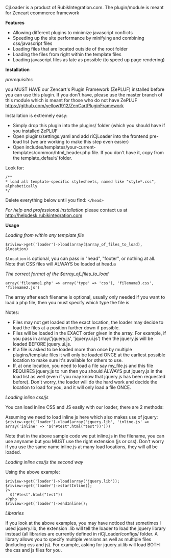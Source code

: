 CjLoader is a product of RubikIntegration.com. The plugin/module is meant for Zencart ecommerce framework

**Features**
- Allowing different plugins to minimize javascript conflicts
- Speeding up the site performance by minifying and combining css/javascript files
- Loading files that are located outside of the root folder
- Loading the files from right within the template files
- Loading javascript files as late as possible (to speed up page rendering)

**Installation**

*prerequisites* 

you MUST HAVE our Zencart's Plugin Framework (ZePLUF) installed before you can use this plugin. If you don't have, please use the master branch of this module which is meant for those who do not have ZePLUF
https://github.com/yellow1912/ZenCartPluginFramework

Installation is extremely easy:
- Simply drop this plugin into the plugins/ folder (which you should have if you installed ZePLUF
- Open plugins/settings.yaml and add riCjLoader into the frontend pre-load list (we are working to make this step even easier)
- Open includes/templates/your-current-templates/common/html_header.php file. If you don't have it, copy from the template_default/ folder.

Look for: 

    /**
    * load all template-specific stylesheets, named like "style*.css", alphabetically
    */

Delete everything below until you find:
`</head>`

*For help and professional installation* please contact us at http://helpdesk.rubikintegration.com

**Usage**

*Loading from within any template file*

`$riview->get('loader')->load(array($array_of_files_to_load), $location)`

`$location` is optional, you can pass in "head", "footer", or nothing at all. Note that CSS files will ALWAYS be loaded at head.a

*The correct format of the $array_of_files_to_load*

`array('filename1.php' => array('type' => 'css'), 'filename3.css', 'filename2.js')`

The array after each filename is optional, usually only needed if you want to load a php file, then you must specify which type the file is

Notes:
- Files may not get loaded at the exact location, the loader may decide to load the files at a position further down if possible.
- Files will be loaded in the EXACT order given in the array. For example, if you pass in array('jquery.js', 'jquery.ui.js') then the jquery.js will be loaded BEFORE jquery.ui.js.
- If a file is asked to be loaded more than once by multiple plugins/template files it will only be loaded ONCE at the earliest possible location to make sure it's available for others to use.
- If, at one location, you need to load a file say my_file.js and this file REQUIRES jquery.js to run then you should ALWAYS put jquery.js in the load list as well (even if you may know that jquery.js has been requested before). Don't worry, the loader will do the hard work and decide the location to load for you, and it will only load a file ONCE.

*Loading inline css/js*

You can load inline CSS and JS easily with our loader, there are 2 methods:

Assuming we need to load inline js here which also makes use of jquery:
`$riview->get('loader')->load(array('jquery.lib', 'inline.js' => array('inline' => '$("#test".html("test"))')))`

Note that in the above sample code we put inline.js in the filename, you can use anyname but you MUST use the right extension (js or css). Don't worry if you use the same name inline.js at many load locations, they will all be loaded.

*Loading inline css/js the second way*

Using the above example:

    $riview->get('loader')->load(array('jquery.lib'));
    $riview->get('loader')->startInline();
    ?>
      $("#test".html("test"))
    <?php
    $riview->get('loader')->endInline();

*Libraries*

If you look at the above examples, you may have noticed that sometimes I used jquery.lib, the extension .lib will tell the loader to load the jquery library instead (all libraries are currently defined in riCjLoader/configs/ folder. A library allows you to specify multiple versions as well as multiple files (including css and js). For example, asking for jquery.ui.lib will load BOTH the css and js files for you.
